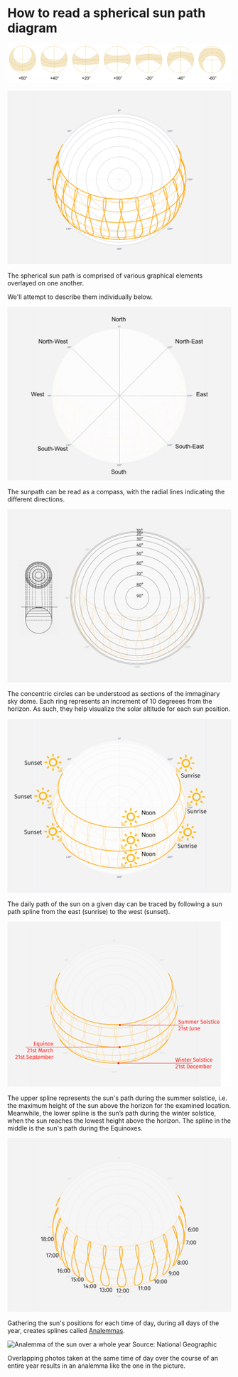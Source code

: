 # How to read a spherical sun path diagram

![Sun paths change shape depending on the latitude of the selected location](../../../.gitbook/assets/01.png)

![Spherical sun path](../../../.gitbook/assets/02.png)

The spherical sun path is comprised of various graphical elements overlayed on one another.

We'll attempt to describe them individually below.

![Geographical coordinates in the spherical sun path](../../../.gitbook/assets/03.png)

The sunpath can be read as a compass, with the radial lines indicating the different directions.

![Sun altitudes for each circle of the spherical sun path](../../../.gitbook/assets/04b.png)

The concentric circles can be understood as sections of the immaginary sky dome. Each ring represents an increment of 10 degreees from the horizon. As such, they help visualize the solar altitude for each sun position.

![Sun daily paths from Sunrise to Sunset](../../../.gitbook/assets/05.png)

The daily path of the sun on a given day can be traced by following a sun path spline from the east (sunrise) to the west (sunset).

![Characterization of the maximum, mean, and minimum paths line (altitudes) of the sun in the spherical sun path](../../../.gitbook/assets/06.png)

The upper spline represents the sun's path during the summer solstice, i.e. the maximum height of the sun above the horizon for the examined location. Meanwhile, the lower spline is the sun’s path during the winter solstice, when the sun reaches the lowest height above the horizon. The spline in the middle is the sun's path during the Equinoxes.

![Spline created by the sun's positions depending on daily hours, in the spherical sun path](../../../.gitbook/assets/07.png)

Gathering the sun's positions for each time of day, during all days of the year, creates splines called [Analemmas](https://en.wikipedia.org/wiki/Analemma).

![Analemma of the sun over a whole year
Source: National Geographic](../../../.gitbook/assets/08.png)

Overlapping photos taken at the same time of day over the course of an entire year results in an analemma like the one in the picture.

